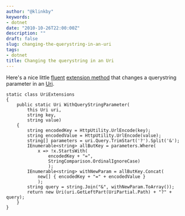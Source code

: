 ```yaml
---
author: "@klinkby"
keywords:
- dotnet
date: "2010-10-26T22:00:00Z"
description: ""
draft: false
slug: changing-the-querystring-in-an-uri
tags:
- dotnet
title: Changing the querystring in an Uri
---
```



Here's a nice little [fluent](http://en.wikipedia.org/wiki/Fluent_interface) [extension method](http://msdn.microsoft.com/en-us/library/bb383977.aspx) that changes a querystring parameter in an [Uri](http://msdn.microsoft.com/en-us/library/system.uri.aspx).

<pre class="csharpcode"><code><span class="kwrd">static</span> <span class="kwrd">class</span> UriExtensions
{
    <span class="kwrd">public</span> <span class="kwrd">static</span> Uri WithQueryStringParameter(
        <span class="kwrd">this</span> Uri uri, 
        <span class="kwrd">string</span> key, 
        <span class="kwrd">string</span> <span class="kwrd">value</span>)
    {
        <span class="kwrd">string</span> encodedKey = HttpUtility.UrlEncode(key);
        <span class="kwrd">string</span> encodedValue = HttpUtility.UrlEncode(<span class="kwrd">value</span>);
        <span class="kwrd">string</span>[] parameters = uri.Query.TrimStart(<span class="str">'?'</span>).Split(<span class="str">'&amp;'</span>);
        IEnumerable&lt;<span class="kwrd">string</span>&gt; allButKey = parameters.Where(
            x =&gt; !x.StartsWith(
                encodedKey + <span class="str">"="</span>,
                StringComparison.OrdinalIgnoreCase)
                );
        IEnumerable&lt;<span class="kwrd">string</span>&gt; withNewParam = allButKey.Concat(
            <span class="kwrd">new</span>[] { encodedKey + <span class="str">"="</span> + encodedValue }
            );
        <span class="kwrd">string</span> query = <span class="kwrd">string</span>.Join(<span class="str">"&amp;"</span>, withNewParam.ToArray());
        <span class="kwrd">return</span> <span class="kwrd">new</span> Uri(uri.GetLeftPart(UriPartial.Path) + <span class="str">"?"</span> + query);
    }
}</code></pre>

